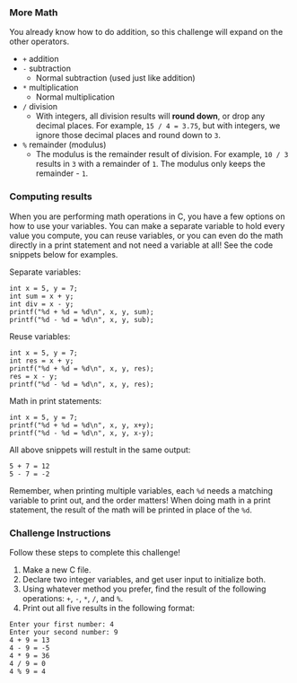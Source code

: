 ### More Math
You already know how to do addition, so this challenge will expand on the other operators. 

- `+` addition
- `-` subtraction
    - Normal subtraction (used just like addition)
- `*` multiplication
    - Normal multiplication
- `/` division
    - With integers, all division results will __round down__, or drop any decimal places. For example, `15 / 4 = 3.75`, but with integers, we ignore those decimal places and round down to `3`. 
- `%` remainder (modulus)
    - The modulus is the remainder result of division. For example, `10 / 3` results in `3` with a remainder of `1`. The modulus only keeps the remainder - `1`. 

### Computing results
When you are performing math operations in C, you have a few options on how to use your variables. 
You can make a separate variable to hold every value you compute, you can reuse variables, or you can even do the math directly in a print statement and not need a variable at all!
See the code snippets below for examples.

Separate variables:
```
int x = 5, y = 7;
int sum = x + y;
int div = x - y;
printf("%d + %d = %d\n", x, y, sum);
printf("%d - %d = %d\n", x, y, sub);
```

Reuse variables:
```
int x = 5, y = 7;
int res = x + y;
printf("%d + %d = %d\n", x, y, res);
res = x - y;
printf("%d - %d = %d\n", x, y, res);
```

Math in print statements:
```
int x = 5, y = 7;
printf("%d + %d = %d\n", x, y, x+y);
printf("%d - %d = %d\n", x, y, x-y);
```

All above snippets will restult in the same output:
```
5 + 7 = 12
5 - 7 = -2
```

Remember, when printing multiple variables, each `%d` needs a matching variable to print out, and the order matters!
When doing math in a print statement, the result of the math will be printed in place of the `%d`.

### Challenge Instructions
Follow these steps to complete this challenge!

1. Make a new C file.
2. Declare two integer variables, and get user input to initialize both.
3. Using whatever method you prefer, find the result of the following operations: `+`, `-`, `*`, `/`, and `%`. 
4. Print out all five results in the following format:
```
Enter your first number: 4
Enter your second number: 9
4 + 9 = 13
4 - 9 = -5
4 * 9 = 36
4 / 9 = 0
4 % 9 = 4
```
